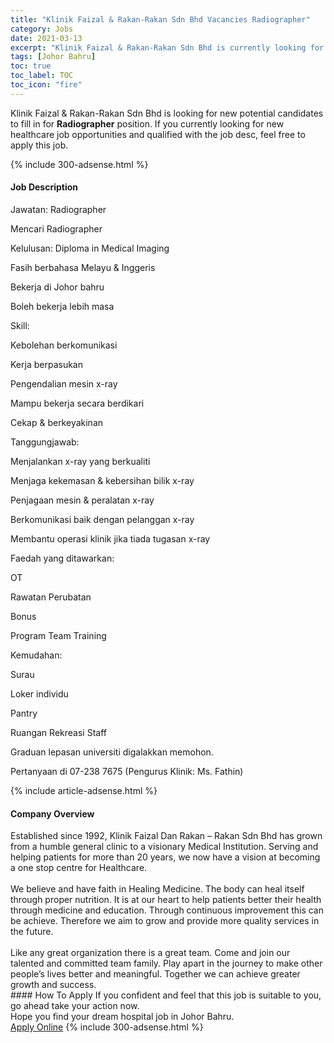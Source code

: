 ```yaml
---
title: "Klinik Faizal & Rakan-Rakan Sdn Bhd Vacancies Radiographer" 
category: Jobs 
date: 2021-03-13 
excerpt: "Klinik Faizal & Rakan-Rakan Sdn Bhd is currently looking for suitable person to fill in the Radiographer which positioned at Johor Bahru" 
tags: [Johor Bahru] 
toc: true 
toc_label: TOC 
toc_icon: "fire" 
--- 
```


<p>Klinik Faizal & Rakan-Rakan Sdn Bhd is looking for new potential candidates to fill in for <b>Radiographer</b> position. If you currently looking for new healthcare job opportunities and qualified with the job desc, feel free to apply this job.
</p>{% include 300-adsense.html %} 
<div><div><h4>Job Description</h4></div><div><div><span><div><p>Jawatan: Radiographer</p><p>Mencari Radiographer</p><p>Kelulusan: Diploma in Medical Imaging</p><p>Fasih berbahasa Melayu &amp; Inggeris</p><p>Bekerja di Johor bahru</p><p>Boleh bekerja lebih masa</p><p>Skill:</p><p>Kebolehan berkomunikasi</p><p>Kerja berpasukan</p><p>Pengendalian mesin x-ray</p><p>Mampu bekerja secara berdikari</p><p>Cekap &amp; berkeyakinan</p><p>Tanggungjawab:</p><p>Menjalankan x-ray yang berkualiti</p><p>Menjaga kekemasan &amp; kebersihan bilik x-ray</p><p>Penjagaan mesin &amp; peralatan x-ray</p><p>Berkomunikasi baik dengan pelanggan x-ray</p><p>Membantu operasi klinik jika tiada tugasan x-ray</p><p>Faedah yang ditawarkan:</p><p>OT</p><p>Rawatan Perubatan</p><p>Bonus</p><p>Program Team Training</p><p>Kemudahan:</p><p>Surau</p><p>Loker individu</p><p>Pantry</p><p>Ruangan Rekreasi Staff</p><p>Graduan lepasan universiti digalakkan memohon.</p><p>Pertanyaan di 07-238 7675 (Pengurus Klinik: Ms. Fathin)</p></div></span></div></div></div> 
{% include article-adsense.html %} 
<div><div><h4>Company Overview</h4></div><div><div><span><div><div>Established since 1992, Klinik Faizal Dan Rakan &#8211; Rakan Sdn Bhd has grown from a humble general clinic to a visionary Medical Institution. Serving and helping patients for more than 20 years, we now have a vision at becoming a one stop centre for Healthcare.</div>
<div><br>
We believe and have faith in Healing Medicine. The body can heal itself through proper nutrition. It is at our heart to help patients better their health through medicine and education. Through continuous improvement this can be achieve. Therefore we aim to grow and provide more quality services in the future.</div>
<div><br>
Like any great organization there is a great team. Come and join our talented and committed team family. Play apart in the journey to make other people&#8217;s lives better and meaningful. Together we can achieve greater growth and success.</div></div></span></div></div></div> 
#### How To Apply 
If you confident and feel that this job is suitable to you, go ahead take your action now. <br/> 
Hope you find your dream hospital job in Johor Bahru. <br/> 
<a href="https://www.jobstreet.com.my/en/job/radiographer-4496569?jobId=jobstreet-my-job-4496569" class="btn btn--warning" target="_blank" rel="nofollow noopenner">Apply Online</a> 
{% include 300-adsense.html %} 